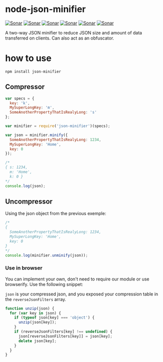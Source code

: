 # node-json-minifier

[![Sonar](http://proxy.dialonce.net/sonar/api/badges/gate?key=node-json-minifier)](http://sonar.dialonce.net/dashboard?id=node-json-minifier)
[![Sonar](http://proxy.dialonce.net/sonar/api/badges/measure?key=node-json-minifier&metric=ncloc)](http://sonar.dialonce.net/dashboard?id=node-json-minifier)
[![Sonar](http://proxy.dialonce.net/sonar/api/badges/measure?key=node-json-minifier&metric=coverage)](http://sonar.dialonce.net/dashboard?id=node-json-minifier)
[![Sonar](http://proxy.dialonce.net/sonar/api/badges/measure?key=node-json-minifier&metric=code_smells)](http://proxy.dialonce.net/sonar/api/badges/measure?key=node-json-minifier&metric=coverage)
[![Sonar](http://proxy.dialonce.net/sonar/api/badges/measure?key=node-json-minifier&metric=bugs)](http://sonar.dialonce.net/dashboard?id=node-json-minifier)
[![Sonar](http://proxy.dialonce.net/sonar/api/badges/measure?key=node-json-minifier&metric=sqale_debt_ratio)](http://sonar.dialonce.net/dashboard?id=node-json-minifier)

A two-way JSON minifier to reduce JSON size and amount of data transferred on clients. Can also act as an obfuscator.

# how to use

```npm install json-minifier```

## Compressor

```js
var specs = {
  key: 'k',
  MySuperLongKey: 'm',
  SomeAnotherPropertyThatIsRealyLong: 's'
};

var minifier = require('json-minifier')(specs);

var json = minifier.minify({
  SomeAnotherPropertyThatIsRealyLong: 1234,
  MySuperLongKey: 'Home',
  key: 0
});

/*
{ s: 1234,
  m: 'Home',
  k: 0 }
*/
console.log(json);
```

## Uncompressor
Using the json object from the previous exemple:
```js
/*
{
  SomeAnotherPropertyThatIsRealyLong: 1234,
  MySuperLongKey: 'Home',
  key: 0
}
*/
console.log(minifier.unminify(json));
```

### Use in browser
You can implement your own, don't need to require our module or use browserify. Use the following snippet:

```json``` is your compressed json, and you exposed your compression table in the ```reverseJsonFilters``` array.

```js
function unzip(json) {
  for (var key in json) {
    if (typeof json[key] === 'object') {
      unzip(json[key]);
    }
    if (reverseJsonFilters[key] !== undefined) {
      json[reverseJsonFilters[key]] = json[key];
      delete json[key];
    }
  }
}
```
